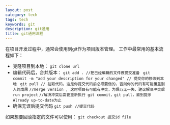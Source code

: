 ```yaml
---
layout: post
category: tech
tags: tech
keywords: git
description: git通用
title: git通用流程
---
```


在项目开发过程中，通常会使用到git作为项目版本管理。
工作中最常用的基本流程如下：

* 克隆项目到本地：
	``` git clone url ```
* 编辑代码后，合并版本：
	``` git add . //把已经编辑的文件做提交准备 ```
	```	git commit -m "add your description for your changed" // 提交你的修改到本地```
		``` git pull // 拉取代码，这是你提交代码前必须要做的，否则你的代码有可能覆盖别人的成果``` 
       ``` //merge version , 这时项目有可能有冲突，为保万无一失，建议解决冲突后run project ```
       ``` //解决冲突后需要重新执行 git commit，git pull，直到提示 Already up-to-date为止 ```
* 确保无误后提交代码
    ```git push //提交代码```

如果想要回滚指定的文件可以使用：
``` git checkout 提交id file ```